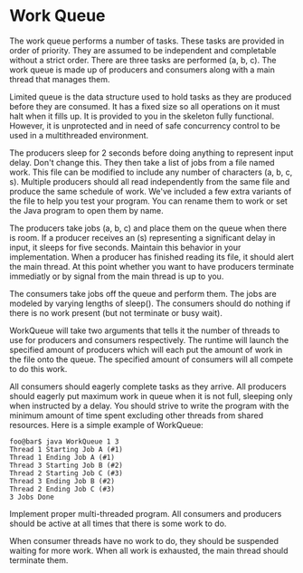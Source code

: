 # Work Queue

The work queue performs a number of tasks. These tasks are provided in order of priority. They are assumed to be independent and completable without a strict order. There are three tasks are performed (a, b, c). The work queue is made up of producers and consumers along with a main thread that manages them. 

Limited queue is the data structure used to hold tasks as they are produced before they are consumed. It has a fixed size so all operations on it must halt when it fills up. It is provided to you in the skeleton fully functional. However, it is unprotected and in need of safe concurrency control to be used in a multithreaded environment. 

The producers sleep for 2 seconds before doing anything to represent input delay. Don't change this. They then take a list of jobs from a file named work. This file can be modified to include any number of characters (a, b, c, s). Multiple producers should all read independently from the same file and produce the same schedule of work. We've included a few extra variants of the file to help you test your program. You can rename them to work or set the Java program to open them by name. 

The producers take jobs (a, b, c) and place them on the queue when there is room. If a producer receives an (s) representing a significant delay in input, it sleeps for five seconds. Maintain this behavior in your implementation. When a producer has finished reading its file, it should alert the main thread. At this point whether you want to have producers terminate immediatly or by signal from the main thread is up to you. 

The consumers take jobs off the queue and perform them. The jobs are modeled by varying lengths of sleep(). The consumers should do nothing if there is no work present (but not terminate or busy wait). 

WorkQueue will take two arguments that tells it the number of threads to use for producers and consumers respectively. The runtime will launch the specified amount of producers which will each put the amount of work in the file onto the queue. The specified amount of consumers will all compete to do this work. 

All consumers should eagerly complete tasks as they arrive. All producers should eagerly put maximum work in queue when it is not full, sleeping only when instructed by a delay. You should strive to write the program with the minimum amount of time spent excluding other threads from shared resources. Here is a simple example of WorkQueue: 

```
foo@bar$ java WorkQueue 1 3
Thread 1 Starting Job A (#1)
Thread 1 Ending Job A (#1)
Thread 3 Starting Job B (#2)
Thread 2 Starting Job C (#3)
Thread 3 Ending Job B (#2)
Thread 2 Ending Job C (#3)
3 Jobs Done
```

Implement proper multi-threaded program. All consumers and producers should be active at all times that there is some work to do. 

When consumer threads have no work to do, they should be suspended waiting for more work. When all work is exhausted, the main thread should terminate them. 
